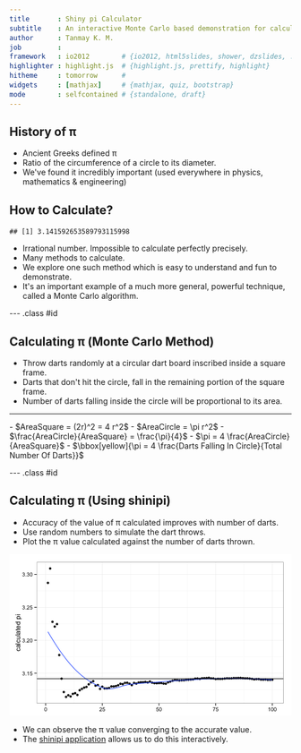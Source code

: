 ```yaml
---
title       : Shiny pi Calculator
subtitle    : An interactive Monte Carlo based demonstration for calculating pi
author      : Tanmay K. M.
job         : 
framework   : io2012        # {io2012, html5slides, shower, dzslides, ...}
highlighter : highlight.js  # {highlight.js, prettify, highlight}
hitheme     : tomorrow      # 
widgets     : [mathjax]     # {mathjax, quiz, bootstrap}
mode        : selfcontained # {standalone, draft}
---
```


## History of &pi;

- Ancient Greeks defined &pi; 
- Ratio of the circumference of a circle to its diameter. 
- We've found it incredibly important (used everywhere in physics, mathematics &amp; engineering)

## How to Calculate?

```
## [1] 3.141592653589793115998
```
- Irrational number. Impossible to calculate perfectly precisely.
- Many methods to calculate.
- We explore one such method which is easy to understand and fun to demonstrate.
- It's an important example of a much more general, powerful technique, called a Monte Carlo algorithm.

--- .class #id 

## Calculating &pi; (Monte Carlo Method)
- Throw darts randomly at a circular dart board inscribed inside a square frame.
- Darts that don't hit the circle, fall in the remaining portion of the square frame.
- Number of darts falling inside the circle will be proportional to its area.

<hr/>
- $AreaSquare = (2r)^2 = 4 r^2$
- $AreaCircle = \pi r^2$
- $\frac{AreaCircle}{AreaSquare} = \frac{\pi}{4}$
- $\pi = 4 \frac{AreaCircle}{AreaSquare}$
- $\bbox[yellow]{\pi = 4 \frac{Darts Falling In Circle}{Total Number Of Darts}}$


--- .class #id 

## Calculating &pi; (Using shinipi)
- Accuracy of the value of &pi; calculated improves with number of darts.
- Use random numbers to simulate the dart throws.
- Plot the &pi; value calculated against the number of darts thrown.

![plot of chunk unnamed-chunk-2](assets/fig/unnamed-chunk-2.png) 

- We can observe the &pi; value converging to the accurate value.
- The [shinipi application](https://tanmaykm.shinyapps.io/shinypi/) allows us to do this interactively.
